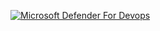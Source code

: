 [![Microsoft Defender For Devops](https://github.com/SilverBackWarlords/RCS-Gatsby-Theme/actions/workflows/defender-for-devops.yml/badge.svg?branch=dependabot%2Fnpm_and_yarn%2Fgatsby-4.25.7)](https://github.com/SilverBackWarlords/RCS-Gatsby-Theme/actions/workflows/defender-for-devops.yml)
